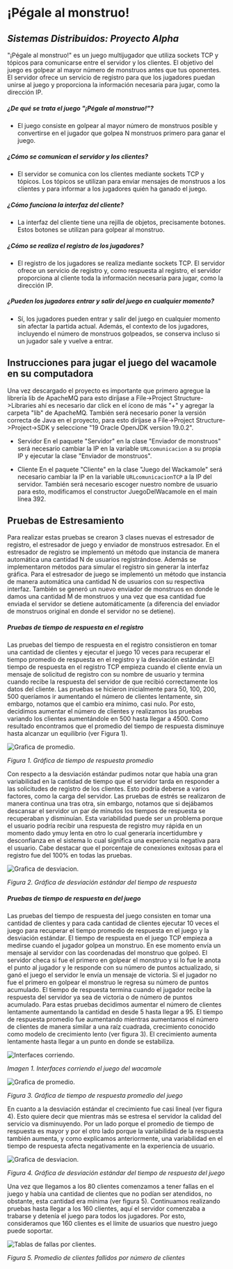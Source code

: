# ¡Pégale al monstruo!
## _Sistemas Distribuidos: Proyecto Alpha_




"¡Pégale al monstruo!" es un juego multijugador que utiliza sockets TCP y tópicos para comunicarse entre el servidor y los clientes. El objetivo del juego es golpear al mayor número de monstruos antes que tus oponentes. El servidor ofrece un servicio de registro para que los jugadores puedan unirse al juego y proporciona la información necesaria para jugar, como la dirección IP. 


##### ¿De qué se trata el juego "¡Pégale al monstruo!"?

- El juego consiste en golpear al mayor número de monstruos posible y convertirse en el jugador que golpea N monstruos primero para ganar el juego.

##### ¿Cómo se comunican el servidor y los clientes?

- El servidor se comunica con los clientes mediante sockets TCP y tópicos. Los tópicos se utilizan para enviar mensajes de monstruos a los clientes y para informar a los jugadores quién ha ganado el juego.

##### ¿Cómo funciona la interfaz del cliente?

- La interfaz del cliente tiene una rejilla de objetos, precisamente botones. Estos botones se utilizan para golpear al monstruo.

##### ¿Cómo se realiza el registro de los jugadores?

- El registro de los jugadores se realiza mediante sockets TCP. El servidor ofrece un servicio de registro y, como respuesta al registro, el servidor proporciona al cliente toda la información necesaria para jugar, como la dirección IP.

##### ¿Pueden los jugadores entrar y salir del juego en cualquier momento?

- Sí, los jugadores pueden entrar y salir del juego en cualquier momento sin afectar la partida actual. Además, el contexto de los jugadores, incluyendo el número de monstruos golpeados, se conserva incluso si un jugador sale y vuelve a entrar.
## Instrucciones para jugar el juego del wacamole en su computadora
Una vez descargado el proyecto es importante que primero agregue la librería lib de ApacheMQ para esto diríjase a File->Project Structure->Libraries ahí es necesario dar click en el ícono de más "+" y agregar la carpeta "lib" de ApacheMQ. 
También será necesario poner la versión correcta de Java en el proyecto, para esto diríjase a File->Project Structure->Project->SDK y seleccione "19 Oracle OpenJDK version 19.0.2".
- Servidor
En el paquete "Servidor" en la clase "Enviador de monstruos" será necesario cambiar la IP en la variable `URLcomunicacion` a su propia IP y ejecutar la clase "Enviador de monstruos".

- Cliente
En el paquete "Cliente" en la clase "Juego del Wackamole" será necesario cambiar la IP en la variable `URLcomunicacionTCP` a la IP del servidor. También será necesario escoger nuestro nombre de usuario para esto, modificamos el constructor JuegoDelWacamole en el main línea 392.


## Pruebas de Estresamiento 
Para realizar estas pruebas se crearon 3 clases nuevas el estresador de registro, el estresador de juego y enviador de monstruos estresador. En el estresador de registro se implementó un método que instancia de manera automática una cantidad N de usuarios registrándose. Además se implementaron métodos para simular el registro sin generar la interfaz gráfica. Para el estresador de juego se implementó un método que instancia de manera automática una cantidad N de usuarios con su respectiva interfaz. También se generó un nuevo enviador de monstruos en donde le damos una cantidad M de monstruos y una vez que esa cantidad fue enviada el servidor se detiene automáticamente (a diferencia del enviador de monstruos original en donde el servidor no se detiene).
##### Pruebas de tiempo de respuesta en el registro
Las pruebas del tiempo de respuesta en el registro consistieron en tomar una cantidad de clientes y ejecutar el juego 10 veces para recuperar el tiempo promedio de respuesta en el registro y la desviación estándar. 
El tiempo de respuesta en el registro TCP empieza cuando el cliente envía un mensaje de solicitud de registro con su nombre de usuario y termina cuando recibe la respuesta del servidor de que recibió correctamente los datos del cliente.
Las pruebas se hicieron inicialmente para 50, 100, 200, 500 queríamos ir aumentando el número de clientes lentamente, sin embargo, notamos que el cambio era mínimo, casi nulo. Por esto, decidimos aumentar el número de clientes y realizamos las pruebas variando los clientes aumentándole en 500 hasta llegar a 4500.
Como resultado encontramos que el promedio del tiempo de respuesta disminuye hasta alcanzar un equilibrio (ver Figura 1). 


![Grafica de promedio](https://github.com/jedgarr99/ProyectoAlfa/blob/main/GR%C3%81FICAS/Promedio%20de%20tiempo%20de%20respuesta%20por%20n%C3%BAmero%20de%20clientes.png).  
  
 
*Figura 1. Gráfica de tiempo de respuesta promedio*


Con respecto a la desviación estándar pudimos notar que había una gran variabilidad en la cantidad de tiempo que el servidor tarda en responder a las solicitudes de registro de los clientes. Esto podría deberse a varios factores, como la carga del servidor. Las pruebas de estrés se realizaron de manera continua una tras otra, sin embargo, notamos que si dejábamos descansar el servidor un par de minutos los tiempos de respuesta se recuperaban y disminuían. Esta variabilidad puede ser un problema porque el usuario podría recibir una respuesta de registro muy rápida en un momento dado ymuy lenta en otro lo cual generaría incertidumbre y desconfianza en el sistema lo cual significa una experiencia negativa para el usuario. Cabe destacar que el porcentaje de conexiones exitosas para el registro fue del 100% en todas las pruebas.
  
   
![Grafica de desviacion](https://github.com/jedgarr99/ProyectoAlfa/blob/main/GR%C3%81FICAS/Desviaci%C3%B3n%20est%C3%A1ndar%20del%20tiempo%20de%20respuesta%20por%20n%C3%BAmero%20de%20clientes.png?raw=true). 

*Figura 2. Gráfica de desviación estándar del tiempo de respuesta*
##### Pruebas de tiempo de respuesta en del juego
Las pruebas del tiempo de respuesta del juego consisten en tomar una cantidad de clientes y para cada cantidad de clientes ejecutar 10 veces el juego para recuperar el tiempo promedio de respuesta en el juego y la desviación estándar. 
El tiempo de respuesta en el juego TCP empieza a medirse cuando el jugador golpea un monstruo. En ese momento envía un mensaje al servidor con las coordenadas del monstruo que golpeó. El servidor checa si fue el primero en golpear el monstruo y si lo fue le anota el punto al jugador y le responde con su número de puntos actualizado, si ganó el juego el servidor le envía un mensaje de victoria. Si el jugador no fue el primero en golpear el monstruo le regresa su número de puntos acumulado. El tiempo de respuesta termina cuando el jugador recibe la respuesta del servidor ya sea de victoria o de número de puntos acumulado.
Para estas pruebas decidimos aumentar el número de clientes lentamente aumentando la cantidad en desde 5 hasta llegar a 95. El tiempo de respuesta promedio fue aumentando mientras aumentamos el número de clientes de manera similar a una raíz cuadrada, crecimiento conocido como modelo de crecimiento lento (ver figura 3). El crecimiento aumenta lentamente hasta llegar a un punto en donde se estabiliza.   
  

![Interfaces corriendo](https://github.com/jedgarr99/ProyectoAlfa/blob/main/GR%C3%81FICAS/InterfacesCorriendo.png). 
  
*Imagen 1. Interfaces corriendo el juego del wacamole*


![Grafica de promedio](https://github.com/jedgarr99/ProyectoAlfa/blob/main/GR%C3%81FICAS/Promedio%20de%20tiempo%20de%20respuesta%20del%20juego%20por%20n%C3%BAmero%20de%20clientes%20(1).png). 
  
*Figura 3. Gráfica de tiempo de respuesta promedio del juego*

En cuanto a la desviación estándar el crecimiento fue casi lineal (ver figura 4). Esto quiere decir que mientras más se estresa el servidor la calidad del servicio va disminuyendo. Por un lado porque el promedio de tiempo de respuesta es mayor y por el otro lado porque la variabilidad de la respuesta también aumenta, y como explicamos anteriormente, una variabilidad en el tiempo de respuesta afecta negativamente en la experiencia de usuario.
  
  

![Grafica de desviacion](https://github.com/jedgarr99/ProyectoAlfa/blob/main/GR%C3%81FICAS/Desviacio%CC%81n%20esta%CC%81ndar%20del%20tiempo%20de%20respuesta%20de%20juego%20por%20nu%CC%81mero%20de%20clientes.png). 
  
*Figura 4. Gráfica de desviación estándar del tiempo de respuesta del juego*

Una vez que llegamos a los 80 clientes comenzamos a tener fallas en el juego y había una cantidad de clientes que no podían ser atendidos, no obstante, esta cantidad era mínima (ver figura 5). Continuamos realizando pruebas hasta llegar a los 160 clientes, aquí el servidor comenzaba a trabarse y detenía el juego para todos los jugadores. Por esto, consideramos que 160 clientes es el límite de usuarios que nuestro juego puede soportar.

![Tablas de fallas por clientes](https://github.com/jedgarr99/ProyectoAlfa/blob/main/GR%C3%81FICAS/FallasCliente.png). 
  
*Figura 5. Promedio de clientes fallidos por número de clientes*









